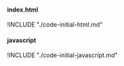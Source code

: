 
#### index.html

!INCLUDE "./code-initial-html.md"

#### javascript

!INCLUDE "./code-initial-javascript.md"